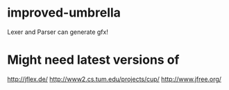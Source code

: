 # improved-umbrella
Lexer and Parser can generate gfx!

# Might need latest versions of
http://jflex.de/
http://www2.cs.tum.edu/projects/cup/
http://www.jfree.org/
